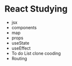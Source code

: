 # React Studying

- jsx
- components
- map
- props
- useState
- useEffect
- To do List clone cooding
- Routing
